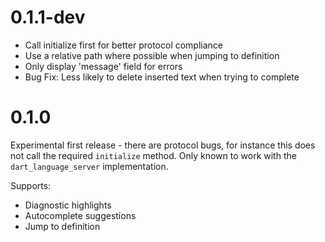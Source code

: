 # 0.1.1-dev

- Call initialize first for better protocol compliance
- Use a relative path where possible when jumping to definition
- Only display 'message' field for errors
- Bug Fix: Less likely to delete inserted text when trying to complete

# 0.1.0

Experimental first release - there are protocol bugs, for instance this does not
call the required `initialize` method. Only known to work with the
`dart_language_server` implementation.

Supports:
- Diagnostic highlights
- Autocomplete suggestions
- Jump to definition
